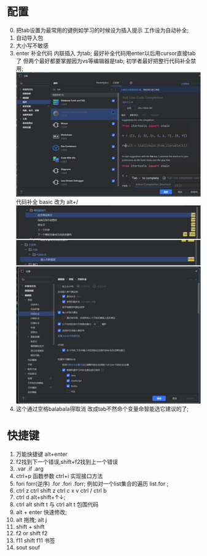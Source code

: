 # 配置
0. 把tab设置为最常用的键例如学习的时候设为插入提示 工作设为自动补全;
1. 自动导入包
2. 大小写不敏感
3. enter 补全代码 内联插入 为tab;
最好补全代码用enter以后用cursor直接tab了 但两个最好都要掌握因为vs等编辑器是tab;
初学者最好把整行代码补全禁用;
![alt text](image-4.png)
代码补全 basic 改为 alt+/
![alt text](image-2.png)
![alt text](image-3.png)
![alt text](image-1.png)
4. 这个通过空格balabala得取消 改成tab不然命个变量命智能选它建议的了;


# 快捷键
1. 万能快捷键 alt+enter
2. f2找到下一个错误,shift+f2找到上一个错误
3. .var  .if .arg
4. ctrl+p 函数参数 ctrl+i 实现接口方法
5. fori  forr(逆序)   .for  .fori  .forr;
例如对一个list集合的遍历  list.for  ; 
1. ctrl z  ctrl shift z  ctrl c x v  ctrl /  ctrl b
2. ctrl d  alt+shift+↑↓;
3.  ctrl alt shift t   与 ctrl alt t 包围代码
4.  alt + enter 快速修改;
5.  alt 拖拽; alt j
6. shift + shift
7. f2  or  shift f2
8. f11 shift f11 书签
9. sout souf